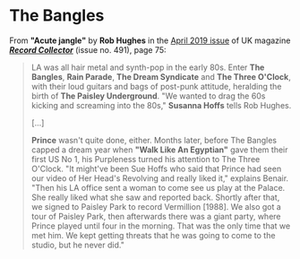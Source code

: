 
# The Bangles

From **"Acute jangle"** by **Rob Hughes** in the [April 2019 issue](https://recordcollectormag.com/issue-detail/491) of UK magazine [***Record Collector***](https://recordcollectormag.com/) (issue no. 491), page 75:

> LA was all hair metal and synth-pop in the early 80s. Enter **The Bangles**, **Rain Parade**, **The Dream Syndicate** and **The Three O'Clock**, with their loud guitars and bags of post-punk attitude, heralding the birth of **The Paisley Underground**. "We wanted to drag the 60s kicking and screaming into the 80s," **Susanna Hoffs** tells Rob Hughes. 
>
> [...]
>
> **Prince** wasn't quite done, either. Months later, before The Bangles capped a dream year when **"Walk Like An Egyptian"** gave them their first US No 1, his Purpleness turned his attention to The Three O'Clock. "It might've been Sue Hoffs who said that Prince had seen our video of Her Head's Revolving and really liked it," explains Benair. "Then his LA office sent a woman to come see us play at the Palace. She really liked what she saw and reported back. Shortly after that, we signed to Paisley Park to record Vermillion [1988]. We also got a tour of Paisley Park, then afterwards there was a giant party, where Prince played until four in the morning. That was the only time that we met him. We kept getting threats that he was going to come to the studio, but he never did." 
